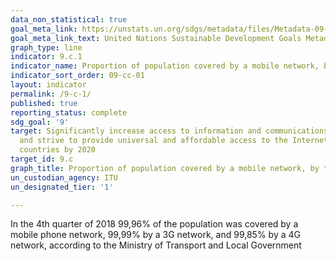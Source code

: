 ```yaml
---
data_non_statistical: true
goal_meta_link: https://unstats.un.org/sdgs/metadata/files/Metadata-09-0C-01.pdf
goal_meta_link_text: United Nations Sustainable Development Goals Metadata (pdf 663kB)
graph_type: line
indicator: 9.c.1
indicator_name: Proportion of population covered by a mobile network, by technology
indicator_sort_order: 09-cc-01
layout: indicator
permalink: /9-c-1/
published: true
reporting_status: complete
sdg_goal: '9'
target: Significantly increase access to information and communications technology
  and strive to provide universal and affordable access to the Internet in least developed
  countries by 2020
target_id: 9.c
graph_title: Proportion of population covered by a mobile network, by technology
un_custodian_agency: ITU
un_designated_tier: '1'

---
```


In the 4th quarter of 2018 99,96% of the population was covered by a mobile phone
network, 99,99% by a 3G network, and 99,85% by a 4G network, according to the Ministry of Transport and Local Government
